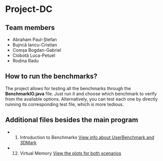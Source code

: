 # Project-DC
## Team members
- Abraham Paul-Ștefan
- Bujncă Iancu-Cristian 
- Comșa Bogdan-Gabriel
- Ciobotă Luca-Petuel
- Rodina Radu

## How to run the benchmarks?
  The project allows for testing all the benchmarks through the **BenchmarkIO.java** file. Just run it and choose which benchmark to verify from the available options.
  Alternatively, you can test each one by directly running its corresponding test file, which is more tedious.

## Additional files besides the main program
- 1. Introduction to Benchmarks [View info about UserBenchmark and 3DMark](Assignment1.pdf)
- 12. Virtual Memory [View the plots for both scenarios](VM.Benchmarks.pdf)


